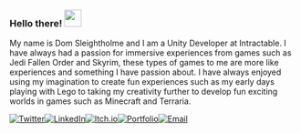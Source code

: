 <!--![Logo Image](https://img.itch.zone/aW1nLzQwNTU1NjkucG5n/original/Le%2BVzK.png) -->
### Hello there! <img src="https://raw.githubusercontent.com/MartinHeinz/MartinHeinz/master/wave.gif" width="30px">

My name is Dom Sleightholme and I am a Unity Developer at Intractable. I have always had a passion for immersive experiences from games such as Jedi Fallen Order and Skyrim, these types of games to me are more like experiences and something I have passion about. I have always enjoyed using my imagination to create fun experiences such as my early days playing with Lego to taking my creativity further to develop fun exciting worlds in games such as Minecraft and Terraria.

[![Twitter][1.2]][1][![LinkedIn][2.2]][2][![Itch.io][3.3]][3][![Portfolio][4.4]][4][![Email][5.5]][5]

<!-- Icons -->

[1.2]: https://img.shields.io/badge/twitter-%231DA1F2.svg?&style=for-the-badge&logo=twitter&logoColor=white
[2.2]: https://img.shields.io/badge/linkedin-%230077B5.svg?&style=for-the-badge&logo=linkedin&logoColor=white
[3.3]: https://img.shields.io/badge/-Itch.io-red.svg?&style=for-the-badge
[4.4]: https://img.shields.io/badge/-Portfolio-green.svg?&style=for-the-badge
[5.5]: https://img.shields.io/badge/gmail-D14836?&style=for-the-badge&logo=gmail&logoColor=white

<!-- Links to social media accounts -->

[1]: https://twitter.com/pixel_silver1
[2]: https://www.linkedin.com/in/dom-sleightholme-2609bb153/
[3]: https://pixel-silver.itch.io/
[4]: https://www.domsleightholme.com/
[5]: https://mail.google.com/mail/?view=cm&source=mailto&to=[domsleightholme7@gmail.com]
